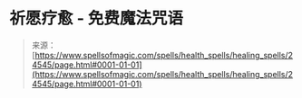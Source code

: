 <!--yml

category: 未分类

date: 2024-06-12 19:10:32

-->

# 祈愿疗愈 - 免费魔法咒语

> 来源：[https://www.spellsofmagic.com/spells/health_spells/healing_spells/24545/page.html#0001-01-01](https://www.spellsofmagic.com/spells/health_spells/healing_spells/24545/page.html#0001-01-01)
